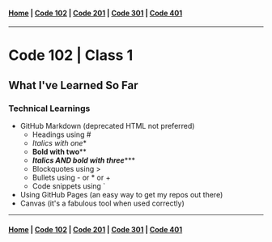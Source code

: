 #### [Home](../README.md) | [Code 102](102.md) | [Code 201](201.md) | [Code 301](301.md) | [Code 401](401.md)
***

# Code 102 | Class 1

## What I've Learned So Far

### Technical Learnings
- GitHub Markdown (deprecated HTML not preferred)
   - Headings using #
   - *Italics with one**
   - **Bold with two****
   - ***Italics AND bold with three******
   - Blockquotes using >
   - Bullets using - or * or +
   - Code snippets using `
- Using GitHub Pages (an easy way to get my repos out there)
- Canvas (it's a fabulous tool when used correctly)


***

#### [Home](../README.md) | [Code 102](102.md) | [Code 201](201.md) | [Code 301](301.md) | [Code 401](401.md)